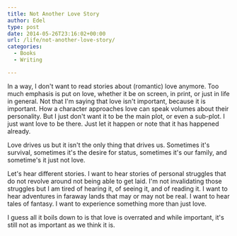 ```yaml
---
title: Not Another Love Story
author: Edel
type: post
date: 2014-05-26T23:16:02+00:00
url: /life/not-another-love-story/
categories:
  - Books
  - Writing

---
```

In a way, I don't want to read stories about (romantic) love anymore. Too much emphasis is put on love, whether it be on screen, in print, or just in life in general. Not that I'm saying that love isn't important, because it is important. How a character approaches love can speak volumes about their personality. But I just don't want it to be the main plot, or even a sub-plot. I just want love to be there. Just let it happen or note that it has happened already.

Love drives us but it isn't the only thing that drives us. Sometimes it's survival, sometimes it's the desire for status, sometimes it's our family, and sometime's it just not love.

Let's hear different stories. I want to hear stories of personal struggles that do not revolve around not being able to get laid. I'm not invalidating those struggles but I am tired of hearing it, of seeing it, and of reading it. I want to hear adventures in faraway lands that may or may not be real. I want to hear tales of fantasy. I want to experience something more than just love.

I guess all it boils down to is that love is overrated and while important, it's still not as important as we think it is.


